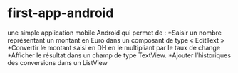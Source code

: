 # first-app-android
une simple application mobile Android qui permet de :
    *Saisir un nombre représentant un montant  en Euro dans un composant de type « EditText »
    *Convertir le montant saisi en DH en le multipliant par le taux de change
    *Afficher le résultat dans un champ de type TextView.
    *Ajouter l’historiques des conversions dans un ListView
